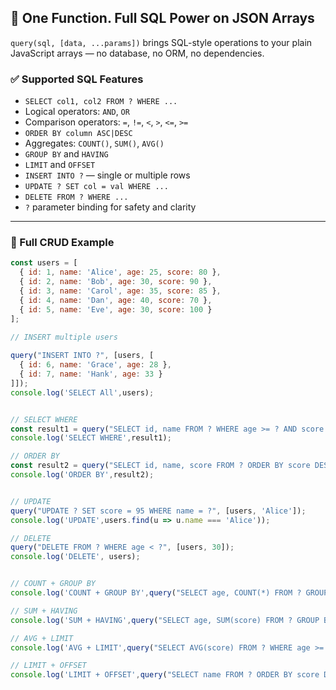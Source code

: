 ## 🚀 One Function. Full SQL Power on JSON Arrays

`query(sql, [data, ...params])` brings SQL-style operations to your plain JavaScript arrays — no database, no ORM, no dependencies.

### ✅ Supported SQL Features

- `SELECT col1, col2 FROM ? WHERE ...`
- Logical operators: `AND`, `OR`
- Comparison operators: `=`, `!=`, `<`, `>`, `<=`, `>=`
- `ORDER BY column ASC|DESC`
- Aggregates: `COUNT()`, `SUM()`, `AVG()`
- `GROUP BY` and `HAVING`
- `LIMIT` and `OFFSET`
- `INSERT INTO ?` — single or multiple rows
- `UPDATE ? SET col = val WHERE ...`
- `DELETE FROM ? WHERE ...`
- `?` parameter binding for safety and clarity

---

### 🧪 Full CRUD Example

```js
const users = [
  { id: 1, name: 'Alice', age: 25, score: 80 },
  { id: 2, name: 'Bob', age: 30, score: 90 },
  { id: 3, name: 'Carol', age: 35, score: 85 },
  { id: 4, name: 'Dan', age: 40, score: 70 },
  { id: 5, name: 'Eve', age: 30, score: 100 }
];
 
// INSERT multiple users  

query("INSERT INTO ?", [users, [
  { id: 6, name: 'Grace', age: 28 },
  { id: 7, name: 'Hank', age: 33 }
]]);
console.log('SELECT All',users);


// SELECT WHERE
const result1 = query("SELECT id, name FROM ? WHERE age >= ? AND score < ?", [users, 30, 90]);
console.log('SELECT WHERE',result1);

// ORDER BY
const result2 = query("SELECT id, name, score FROM ? ORDER BY score DESC", [users]);
console.log('ORDER BY',result2);


// UPDATE
query("UPDATE ? SET score = 95 WHERE name = ?", [users, 'Alice']);
console.log('UPDATE',users.find(u => u.name === 'Alice'));

// DELETE
query("DELETE FROM ? WHERE age < ?", [users, 30]);
console.log('DELETE', users);


// COUNT + GROUP BY
console.log('COUNT + GROUP BY',query("SELECT age, COUNT(*) FROM ? GROUP BY age", [users]));

// SUM + HAVING
console.log('SUM + HAVING',query("SELECT age, SUM(score) FROM ? GROUP BY age HAVING age >= 30", [users]));

// AVG + LIMIT
console.log('AVG + LIMIT',query("SELECT AVG(score) FROM ? WHERE age >= ?", [users, 30]));

// LIMIT + OFFSET
console.log('LIMIT + OFFSET',query("SELECT name FROM ? ORDER BY score DESC LIMIT 2 OFFSET 1", [users]));
